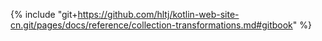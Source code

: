 {% include "git+https://github.com/hltj/kotlin-web-site-cn.git/pages/docs/reference/collection-transformations.md#gitbook" %}
